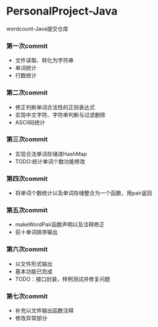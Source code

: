 # PersonalProject-Java
wordcount-Java提交仓库

### 第一次commit
- 文件读取、转化为字符串
- 单词统计
- 行数统计

### 第二次commit
- 修正判断单词合法性的正则表达式
- 实现中文字符、字符串判断与过滤删除
- ASCII码统计

### 第三次commit
- 实现合法单词存储进HashMap
- TODO:统计单词个数功能修改

### 第四次commit
- 将单词个数统计以及单词存储整合为一个函数，用pair返回

### 第五次commit
- makeWordPair函数声明以及注释修正
- 前十单词排序输出

### 第六次commit
- 以文件形式输出
- 基本功能已完成
- TODO：接口封装，样例测试并修复问题

### 第七次commit
- 补充以文件输出函数注释
- 修改异常部分
